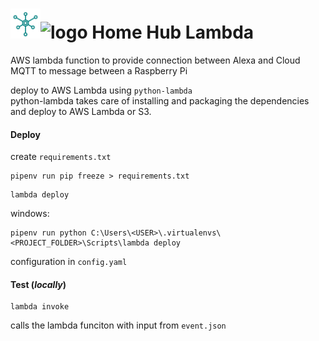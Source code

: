 # <img alt="logo" src="home_hub_logo.svg" height="48" width="48"><img alt="logo" src="amazon-lambda-logo.svg" height="48" width="48"> Home Hub Lambda

AWS lambda function to provide connection between Alexa and Cloud MQTT to message between a Raspberry Pi

deploy to AWS Lambda using `python-lambda`  
python-lambda takes care of installing and packaging the dependencies and deploy to AWS Lambda or S3.

#### Deploy
create `requirements.txt` 
```
pipenv run pip freeze > requirements.txt
```
```
lambda deploy
```
windows: 
```
pipenv run python C:\Users\<USER>\.virtualenvs\<PROJECT_FOLDER>\Scripts\lambda deploy
```  
configuration in `config.yaml`

#### Test (*locally*)
```
lambda invoke
``` 
calls the lambda funciton with input from `event.json`